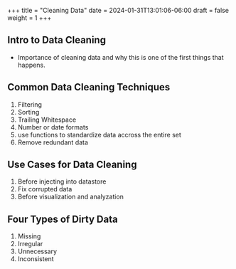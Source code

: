 +++
title = "Cleaning Data"
date = 2024-01-31T13:01:06-06:00
draft = false
weight = 1
+++

## Intro to Data Cleaning

- Importance of cleaning data and why this is one of the first things that happens.

## Common Data Cleaning Techniques
1. Filtering
1. Sorting
1. Trailing Whitespace
1. Number or date formats
1. use functions to standardize data accross the entire set
1. Remove redundant data

## Use Cases for Data Cleaning
1. Before injecting into datastore
1. Fix corrupted data
1. Before visualization and analyzation

## Four Types of Dirty Data
1. Missing
1. Irregular
1. Unnecessary
1. Inconsistent